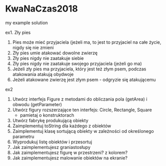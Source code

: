 # KwaNaCzas2018

my example solution

ex1. Zły pies
1. Pies może mieć przyjaciela (jeżeli ma, to jest to przyjaciel na całe życie, nigdy się nie zmieni
2. Zły pies umie atakować dowolne zwierzę
3. Zły pies nigdy nie zaatakuje siebie
4. Zły pies nigdy nie zaatakuje swojego przyjaciela (jeżeli go ma)
5. Jeżeli zły pies ma przyjaciela, który jest też złym psem, podczas atakowania atakują obydwoje
6. Jeżeli atakowane zwierzę jest złym psem - odgryzie się atakującemu

ex2
1. Utwórz interfejs Figure z metodami do obliczania pola (getArea) i obwodu (getParameter)
2. Utwórz figury rozszerzające ten interfejs: Circle, Rectangle, Square
    - pamietaj o konstruktorach
3. Utwórz fabrykę produkującą obiekty
4. Zaimplementuj toString dla każdego z obiektów
5. Zaimplementuj klasę sortującą obiekty w zależności od określonego parametru
6. Wyprodukuj listę obiektów i przesortuj
7. Jak zaimplementujesz graniastosłupy
8. Jak zaimplementujesz figurę w przestrzeni? z kolorem?
9. Jak zaimplementujesz malowanie obiektów na ekranie?
